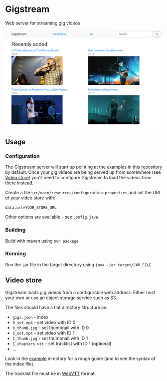 # Gigstream

Web server for streaming gig videos

![Screenshot](screenshot.png)

## Usage

### Configuration

The Gigstream server will start up pointing at the examples in this repository
by default. Once your gig videos are being served up from somewhere (see
[Video store](#video-store)) you'll need to configure Gigstream to load the
videos from there instead.

Create a file `src/main/resources/configuration.properties` and set the URL of
your video store with:

    data.url=YOUR_STORE_URL

Other options are available - see `Config.java`

### Building

Build with maven using `mvn package`

### Running

Run the .jar file in the target directory using `java -jar target/JAR_FILE`

## Video store

Gigstream loads gig videos from a configurable web address. Either host your own
or use an object storage service such as S3.

The files should have a flat directory structure as:
* `gigs.json` - index
* `0_set.mp4` - set video with ID 0
* `0_thumb.jpg` - set thumbnail with ID 0
* `1_set.mp4` - set video with ID 1
* `1_thumb.jpg` - set thumbnail with ID 1
* `1_chapters.vtt` - set tracklist with ID 1 (optional)
* ...

Look in the [example](example) directory for a rough guide (and to see the syntax of the
index file).

The tracklist file must be in
[WebVTT](https://developer.mozilla.org/en-US/docs/Web/API/WebVTT_API) format.
